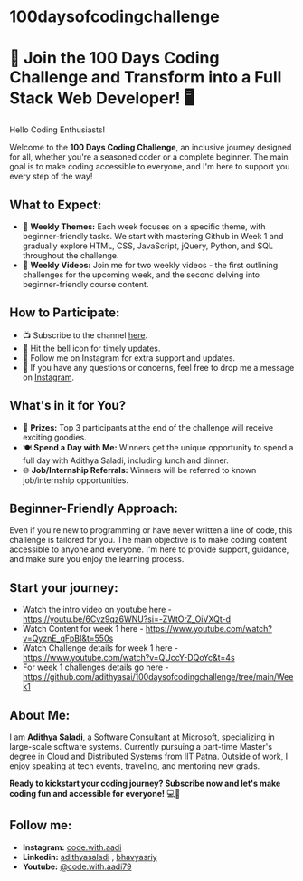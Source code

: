 # 100daysofcodingchallenge

# 🚀 Join the 100 Days Coding Challenge and Transform into a Full Stack Web Developer! 🖥️

Hello Coding Enthusiasts!

Welcome to the **100 Days Coding Challenge**, an inclusive journey designed for all, whether you're a seasoned coder or a complete beginner. The main goal is to make coding accessible to everyone, and I'm here to support you every step of the way!

## What to Expect:

- 📅 **Weekly Themes:** Each week focuses on a specific theme, with beginner-friendly tasks. We start with mastering Github in Week 1 and gradually explore HTML, CSS, JavaScript, jQuery, Python, and SQL throughout the challenge.
- 🎥 **Weekly Videos:** Join me for two weekly videos - the first outlining challenges for the upcoming week, and the second delving into beginner-friendly course content.

## How to Participate:

- 📺 Subscribe to the channel [here](https://www.youtube.com/@Code.with.aadi79).
- 🔔 Hit the bell icon for timely updates.
- 📲 Follow me on Instagram for extra support and updates.
- 🤔 If you have any questions or concerns, feel free to drop me a message on [Instagram](https://www.instagram.com/code.with.aadi/).

## What's in it for You?

- 🎁 **Prizes:** Top 3 participants at the end of the challenge will receive exciting goodies.
- 🍽️ **Spend a Day with Me:** Winners get the unique opportunity to spend a full day with Adithya Saladi, including lunch and dinner.
- 🌐 **Job/Internship Referrals:** Winners will be referred to known job/internship opportunities.

## Beginner-Friendly Approach:

Even if you're new to programming or have never written a line of code, this challenge is tailored for you. The main objective is to make coding content accessible to anyone and everyone. I'm here to provide support, guidance, and make sure you enjoy the learning process.

## Start your journey:

- Watch the intro video on youtube here - https://youtu.be/6Cvz9qz6WNU?si=-ZWtOrZ_OiVXQt-d
- Watch Content for week 1 here - https://www.youtube.com/watch?v=QyznE_qFpBI&t=550s
- Watch Challenge details for week 1 here - https://www.youtube.com/watch?v=QUccY-DQoYc&t=4s
- For week 1 challenges details go here - https://github.com/adithyasai/100daysofcodingchallenge/tree/main/Week1

## About Me:

I am **Adithya Saladi**, a Software Consultant at Microsoft, specializing in large-scale software systems. Currently pursuing a part-time Master's degree in Cloud and Distributed Systems from IIT Patna. Outside of work, I enjoy speaking at tech events, traveling, and mentoring new grads.

**Ready to kickstart your coding journey? Subscribe now and let's make coding fun and accessible for everyone!** 💻🚀

## Follow me:

- **Instagram:** [code.with.aadi](https://www.instagram.com/code.with.aadi/)
- **Linkedin:** [adithyasaladi](https://www.linkedin.com/in/adithyasaladi/) , [bhavyasriy](https://www.linkedin.com/in/bhavyasriy/)
- **Youtube:** [@code.with.aadi79](https://www.youtube.com/@Code.with.aadi79)
